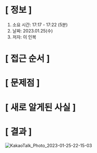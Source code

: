 # **[ 정보 ]**
1. 소요 시간: 17:17 - 17:22 (5분)
2. 날짜: 2023.01.25(수)
3. 저자: 이 인복

# **[ 접근 순서 ]**

# **[ 문제점 ]**

# **[ 새로 알게된 사실 ]**

# **[ 결과 ]**
![KakaoTalk_Photo_2023-01-25-22-15-03](https://user-images.githubusercontent.com/59809278/214572972-20c18790-4f09-4507-a09d-ebb14ed1ee81.png)

         

